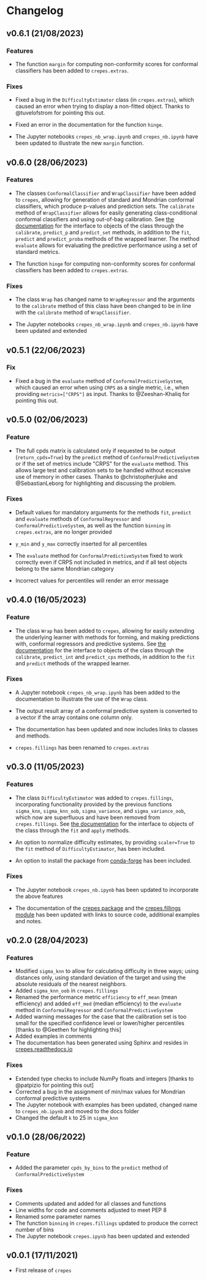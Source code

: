 # Changelog
	
## v0.6.1 (21/08/2023)

### Features

- The function `margin` for computing non-conformity scores for conformal classifiers has been added to `crepes.extras`.
	
### Fixes

- Fixed a bug in the `DifficultyEstimator` class (in `crepes.extras`), which caused an error when trying to display a non-fitted object. Thanks to @tuvelofstrom for pointing this out.

- Fixed an error in the documentation for the function `hinge`. 
	
- The Jupyter notebooks `crepes_nb_wrap.ipynb` and `crepes_nb.ipynb` have been updated to illustrate the new `margin` function.
	
## v0.6.0 (28/06/2023)

### Features

- The classes `ConformalClassifier` and `WrapClassifier` have been added to `crepes`, allowing for generation of standard and Mondrian conformal classifiers, which produce p-values and prediction sets. The `calibrate` method of `WrapClassifier` allows for easily generating class-conditional conformal classifiers and using out-of-bag calibration. See [the documentation](https://crepes.readthedocs.io/en/latest/crepes.html) for the interface to objects of the class through the `calibrate`, `predict_p` and `predict_set` methods, in addition to the `fit`, `predict` and `predict_proba` methods of the wrapped learner. The method `evaluate` allows for evaluating the predictive performance using a set of standard metrics.

- The function `hinge` for computing non-conformity scores for conformal classifiers has been added to `crepes.extras`.	
	
### Fixes

- The class `Wrap` has changed name to `WrapRegressor` and the arguments to the `calibrate` method of this class have been changed to be in line with the `calibrate` method of `WrapClassifier`. 	

- The Jupyter notebooks `crepes_nb_wrap.ipynb` and `crepes_nb.ipynb` have been updated and extended
	
## v0.5.1 (22/06/2023)

### Fix

- Fixed a bug in the ``evaluate`` method of ``ConformalPredictiveSystem``, which caused an error when using ``CRPS`` as a single metric, i.e., when providing ``metrics=["CRPS"]`` as input. Thanks to @Zeeshan-Khaliq for pointing this out.
	
## v0.5.0 (02/06/2023)

### Feature

- The full cpds matrix is calculated only if requested to be output (``return_cpds=True``) by the ``predict`` method of ``ConformalPredictiveSystem`` or if the set of metrics include "CRPS" for the ``evaluate`` method. This allows large test and calibration sets to be handled without excessive use of memory in other cases. Thanks to @christopherjluke and @SebastianLeborg for highlighting and discussing the problem.

### Fixes

- Default values for mandatory arguments for the methods ``fit``, ``predict`` and ``evaluate`` methods of ``ConformalRegressor`` and ``ConformalPredictiveSystem``, as well as the function ``binning`` in ``crepes.extras``, are no longer provided

- ``y_min`` and ``y_max`` correctly inserted for all percentiles

- The ``evaluate`` method for ``ConformalPredictiveSystem`` fixed to work correctly even if CRPS not included in metrics, and if all test objects belong to the same Mondrian category
	
- Incorrect values for percentiles will render an error message
	
## v0.4.0 (16/05/2023)

### Feature

- The class `Wrap` has been added to `crepes`, allowing for easily extending the underlying learner with methods for forming, and making predictions with, conformal regressors and predictive systems. See [the documentation](https://crepes.readthedocs.io/en/latest/crepes.html) for the interface to objects of the class through the `calibrate`, `predict_int` and `predict_cps` methods, in addition to the `fit` and `predict` methods of the wrapped learner.

### Fixes

- A Jupyter notebook `crepes_nb_wrap.ipynb` has been added to the documentation to illustrate the use of the `Wrap` class.

- The output result array of a conformal predictive system is converted to a vector if the array contains one column only.

- The documentation has been updated and now includes links to classes and methods.
	
- `crepes.fillings` has been renamed to `crepes.extras`
	
## v0.3.0 (11/05/2023)

### Features

- The class `DifficultyEstimator` was added to `crepes.fillings`, incorporating functionality provided by the previous functions `sigma_knn`, `sigma_knn_oob`, `sigma_variance`, and `sigma_variance_oob`, which now are superfluous and have been removed from `crepes.fillings`. See [the documentation](https://crepes.readthedocs.io/en/latest/crepes.fillings.html) for the interface to objects of the class through the `fit` and `apply` methods.

- An option to normalize difficulty estimates, by providing `scaler=True` to the `fit` method of `DifficultyEstimator`, has been included.

- An option to install the package from [conda-forge](https://anaconda.org/conda-forge/crepes) has been included.

### Fixes

- The Jupyter notebook `crepes_nb.ipynb` has been updated to incorporate the above features

- The documentation of the [crepes package](https://crepes.readthedocs.io/en/latest/crepes.html) and the [crepes.fillings module](https://crepes.readthedocs.io/en/latest/crepes.fillings.html) has been updated with links to source code, additional examples and notes.
	
## v0.2.0 (28/04/2023)

### Features

- Modified `sigma_knn` to allow for calculating difficulty in three ways; using distances only, using standard deviation of the target and using the absolute residuals of the nearest neighbors.
- Added `sigma_knn_oob` in `crepes.fillings`
- Renamed the performance metric `efficiency` to `eff_mean` (mean efficiency) and added `eff_med` (median efficiency) to the `evaluate` method in `ConformalRegressor` and `ConformalPredictiveSystem`
- Added warning messages for the case that the calibration set  is too small for the specified confidence level or lower/higher percentiles [thanks to @Geethen for highlighting this]
- Added examples in comments
- The documentation has been generated using Sphinx and resides in [crepes.readthedocs.io](https://crepes.readthedocs.io/en/latest/)

### Fixes

- Extended type checks to include NumPy floats and integers [thanks to @patpizio for pointing this out]
- Corrected a bug in the assignment of min/max values for Mondrian conformal predictive systems
- The Jupyter notebook with examples has been updated, changed name to `crepes_nb.ipynb` and moved to the docs folder 
- Changed the default `k` to 25 in `sigma_knn`

## v0.1.0 (28/06/2022)

### Feature

- Added the parameter `cpds_by_bins` to the `predict` method of `ConformalPredictiveSystem`

### Fixes

- Comments updated and added for all classes and functions
- Line widths for code and comments adjusted to meet PEP 8
- Renamed some parameter names
- The function `binning` in `crepes.fillings` updated to produce the correct number of bins
- The Jupyter notebook `crepes.ipynb` has been updated and extended

## v0.0.1 (17/11/2021)

- First release of `crepes`
